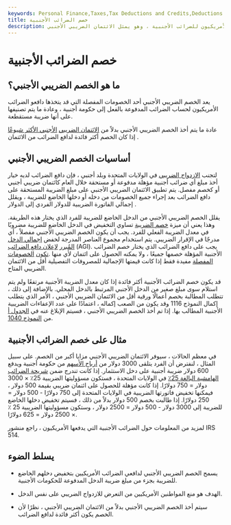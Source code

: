 ```yaml
---
keywords: Personal Finance,Taxes,Tax Deductions and Credits,Deductions and Credits
title: خصم الضرائب الأجنبية
description: يقلل الخصم الضريبي الأجنبي من الدخل الخاضع للضريبة بجزء يدفعه دافعو الضرائب الأمريكيون للضرائب الأجنبية ، وهو يمثل الائتمان الضريبي الأجنبي.
---
```


# خصم الضرائب الأجنبية
## ما هو الخصم الضريبي الأجنبي؟

يعد الخصم الضريبي الأجنبي أحد الخصومات المفصلة التي قد يتخذها دافعو الضرائب الأمريكيون لحساب الضرائب المدفوعة بالفعل إلى حكومة أجنبية ، وعادة ما يتم تصنيفها على أنها ضريبة مستقطعة.

عادة ما يتم أخذ الخصم الضريبي الأجنبي بدلاً من [الائتمان الضريبي](/foreign-tax-credit) [الأجنبي الأكثر شيوعًا](/foreign-tax-credit) إذا كان الخصم أكثر فائدة لدافع الضرائب من الائتمان .

## أساسيات الخصم الضريبي الأجنبي

لتجنب [الازدواج الضريبي](/double_taxation) في الولايات المتحدة وبلد أجنبي ، فإن دافع الضرائب لديه خيار أخذ مبلغ أي ضرائب أجنبية مؤهلة مدفوعة أو مستحقة خلال العام كائتمان ضريبي أجنبي أو كخصم مفصل. يتم تطبيق الائتمان الضريبي الأجنبي على مبلغ الضريبة المستحقة على دافع الضرائب بعد إجراء جميع الخصومات من دخله أو دخلها الخاضع للضريبة ، ويقلل إجمالي الفاتورة الضريبية للدولار الفردي إلى الدولار .

يقلل الخصم الضريبي الأجنبي من الدخل الخاضع للضريبة للفرد الذي يختار هذه الطريقة. وهذا يعني أن ميزة [خصم الضريبة](/tax-deduction) تساوي التخفيض في الدخل الخاضع للضريبة مضروبًا في معدل الضريبة الفعلي للفرد. يجب أن يكون الخصم الضريبي الأجنبي مفصلاً ، أي مدرجًا في الإقرار الضريبي. يتم استخدام مجموع العناصر المدرجة لخفض [إجمالي الدخل المُبرر](/agi) [لإعلان دافع الضرائب](/agi) (AGI). يجب على دافع الضرائب الذي يختار خصم الضرائب الأجنبية المؤهلة خصمها جميعًا ، ولا يمكنه الحصول على ائتمان لأي منها .[تكون](/itemizeddeduction) [الخصومات المفصلة](/itemizeddeduction) مفيدة فقط إذا كانت قيمتها الإجمالية للمصروفات التفصيلية أقل من الائتمان الضريبي المتاح.

قد يكون خصم الضرائب الأجنبية أكثر فائدة إذا كان معدل الضريبة الأجنبية مرتفعًا ولم يتم استلام سوى مبلغ صغير من الدخل الأجنبي المرتبط بالدخل المحلي. بالإضافة إلى ذلك ، تتطلب المطالبة بخصم أعمالًا ورقية أقل من الائتمان الضريبي الأجنبي ، الأمر الذي يتطلب إكمال النموذج 1116 وقد يكون من الصعب إكماله ، اعتمادًا على عدد الإعفاءات الضريبية الأجنبية المطالب بها. إذا تم أخذ الخصم الضريبي الأجنبي ، فسيتم الإبلاغ عنه في [الجدول أ](/schedulea) من [النموذج 1040](/1040).

## مثال على خصم الضرائب الأجنبية

في معظم الحالات ، سيوفر الائتمان الضريبي الأجنبي مزايا أكبر من الخصم. على سبيل المثال ، لنفترض أن الفرد يتلقى 3000 دولار من [أرباح الأسهم](/dividend) من حكومة أجنبية ويدفع 600 دولار ضريبة أجنبية على دخل الاستثمار. إذا كانت تندرج ضمن [شريحة الضرائب الهامشية البالغة 25٪](/marginaltaxrate) في الولايات المتحدة ، فستكون مسؤوليتها الضريبية 25٪ × 3000 دولار = 750 دولارًا. إذا كانت مؤهلة للحصول على ائتمان ضريبي بقيمة 500 دولار ، فيمكنها تخفيض فاتورتها الضريبية في الولايات المتحدة إلى 750 دولارًا - 500 دولار = 250 دولارًا. إذا طالبت بخصم 500 دولار بدلاً من ذلك ، فسيتم تخفيض دخلها الخاضع للضريبة إلى 3000 دولار - 500 دولار = 2500 دولار ، وستكون مسؤوليتها الضريبية 25 ٪ × 2500 دولار = 625 دولارًا.

لمزيد من المعلومات حول الضرائب الأجنبية التي يدفعها الأمريكيون ، راجع منشور IRS 514.

## يسلط الضوء

- يسمح الخصم الضريبي الأجنبي لدافعي الضرائب الأمريكيين بتخفيض دخلهم الخاضع للضريبة بجزء من مبلغ ضريبة الدخل المدفوعة للحكومات الأجنبية.

- الهدف هو منع المواطنين الأمريكيين من التعرض للازدواج الضريبي على نفس الدخل.

- سيتم أخذ الخصم الضريبي الأجنبي بدلاً من الائتمان الضريبي الأجنبي ، نظرًا لأن الخصم يكون أكثر فائدة لدافع الضرائب.

